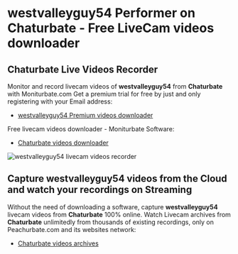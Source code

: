 # westvalleyguy54 Performer on Chaturbate - Free LiveCam videos downloader

## Chaturbate Live Videos Recorder

Monitor and record livecam videos of **westvalleyguy54** from **Chaturbate** with Moniturbate.com
Get a premium trial for free by just and only registering with your Email address:
* [westvalleyguy54 Premium videos downloader](https://moniturbate.com/request-demo-licence-key.html)

Free livecam videos downloader - Moniturbate Software:
* [Chaturbate videos downloader](https://moniturbate.com/moniturbate-download-software.html)

![westvalleyguy54 livecam videos recorder](https://peachurnet.com/templates/moniturbate-software.png)


## Capture westvalleyguy54 videos from the Cloud and watch your recordings on Streaming

Without the need of downloading a software, capture **westvalleyguy54** livecam videos from **Chaturbate** 100% online.
Watch Livecam archives from **Chaturbate** unlimitedly from thousands of existing recordings, only on Peachurbate.com and its websites network:
* [Chaturbate videos archives](https://peachurnet.com/)